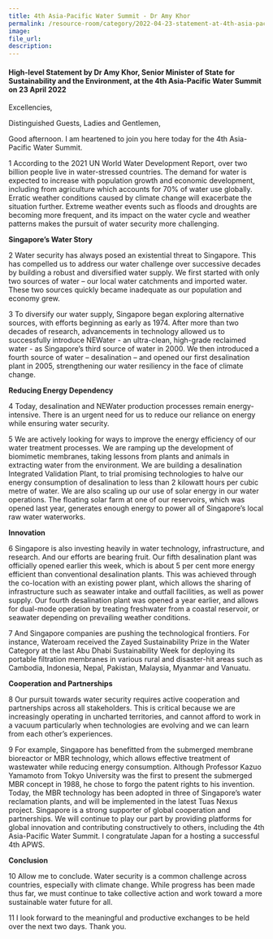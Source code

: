 ```yaml
---  
title: 4th Asia-Pacific Water Summit - Dr Amy Khor  
permalink: /resource-room/category/2022-04-23-statement-at-4th-asia-pacific-water-summit/  
image:  
file_url:  
description:  
---  
```


#### High-level Statement by Dr Amy Khor, Senior Minister of State for Sustainability and the Environment, at the 4th Asia-Pacific Water Summit on 23 April 2022

Excellencies, 

Distinguished Guests, Ladies and Gentlemen, 

Good afternoon. I am heartened to join you here today for the 4th Asia- Pacific Water Summit. 

1 According to the 2021 UN World Water Development Report, over two billion people live in water-stressed countries. The demand for water is expected to increase with population growth and economic development, including from agriculture which accounts for 70% of water use globally. Erratic weather conditions caused by climate change will exacerbate the situation further. Extreme weather events such as floods and droughts are becoming more frequent, and its impact on the water cycle and weather patterns makes the pursuit of water security more challenging.

**Singapore’s Water Story**

2 Water security has always posed an existential threat to Singapore. This has compelled us to address our water challenge over successive decades by building a robust and diversified water supply. We first started with only two sources of water – our local water catchments and imported water. These two sources quickly became inadequate as our population and economy grew. 

3 To diversify our water supply, Singapore began exploring alternative sources, with efforts beginning as early as 1974. After more than two decades of research, advancements in technology allowed us to successfully introduce NEWater - an ultra-clean, high-grade reclaimed water - as Singapore’s third source of water in 2000. We then introduced a fourth source of water – desalination – and opened our first desalination plant in 2005, strengthening our water resiliency in the face of climate change.

**Reducing Energy Dependency**

4 Today, desalination and NEWater production processes remain energy-intensive. There is an urgent need for us to reduce our reliance on energy while ensuring water security. 

5 We are actively looking for ways to improve the energy efficiency of our water treatment processes. We are ramping up the development of biomimetic membranes, taking lessons from plants and animals in extracting water from the environment. We are building a desalination Integrated Validation Plant, to trial promising technologies to halve our energy consumption of desalination to less than 2 kilowatt hours per cubic metre of water. We are also scaling up our use of solar energy in our water operations. The floating solar farm at one of our reservoirs, which was opened last year, generates enough energy to power all of Singapore’s local raw water waterworks. 

**Innovation**

6 Singapore is also investing heavily in water technology, infrastructure, and research. And our efforts are bearing fruit. Our fifth desalination plant was officially opened earlier this week, which is about 5 per cent more energy efficient than conventional desalination plants. This was achieved through the co-location with an existing power plant, which allows the sharing of infrastructure such as seawater intake and outfall facilities, as well as power supply. Our fourth desalination plant was opened a year earlier, and allows for dual-mode operation by treating freshwater from a coastal reservoir, or seawater depending on prevailing weather conditions. 

7 And Singapore companies are pushing the technological frontiers. For instance, Wateroam received the Zayed Sustainability Prize in the Water Category at the last Abu Dhabi Sustainability Week for deploying its portable filtration membranes in various rural and disaster-hit areas such as Cambodia, Indonesia, Nepal, Pakistan, Malaysia, Myanmar and Vanuatu.

**Cooperation and Partnerships**

8 Our pursuit towards water security requires active cooperation and partnerships across all stakeholders. This is critical because we are increasingly operating in uncharted territories, and cannot afford to work in a vacuum particularly when technologies are evolving and we can learn from each other’s experiences. 

9 For example, Singapore has benefitted from the submerged membrane bioreactor or MBR technology, which allows effective treatment of wastewater while reducing energy consumption. Although Professor Kazuo Yamamoto from Tokyo University was the first to present the submerged MBR concept in 1988, he  chose to forgo the patent rights to his invention. Today, the MBR technology has been adopted in three of Singapore’s water reclamation plants, and will be implemented in the latest Tuas Nexus project. Singapore is a strong supporter of global cooperation and partnerships. We will continue to play our part by providing platforms for global innovation and contributing constructively to others, including the 4th Asia-Pacific Water Summit. I congratulate Japan for a hosting a successful 4th APWS. 

**Conclusion**

10 Allow me to conclude. Water security is a common challenge across countries, especially with climate change. While progress has been made thus far, we must continue to take collective action and work toward a more sustainable water future for all. 

11 I look forward to the meaningful and productive exchanges to be held over the next two days. Thank you. 
